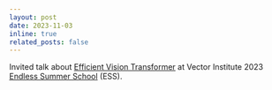 ```yaml
---
layout: post
date: 2023-11-03
inline: true
related_posts: false
---
```


Invited talk about [Efficient Vision Transformer](https://lim142857.github.io/lim142857.github.io-sparsifiner/) at Vector Institute 2023 [Endless Summer School](https://vectorinstitute.ai/programs/endless-summer-school/) (ESS). 
